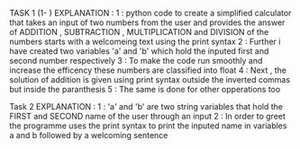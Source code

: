 TASK 1 (1- )
EXPLANATION :
1 : python code to create a simplified calculator that takes an input of two numbers from the user and provides the answer of       ADDITION , SUBTRACTION , MULTIPLICATION and DIVISION of the numbers starts with a welcomeing text using the print syntax
2 : Further i have created two variables 'a' and 'b' which hold the inputed first and second number respectively
3 : To make the code run smoothly and increase the efficency these numbers are classified into float
4 : Next , the solution of addition is given using print syntax outside the inverted commas but inside the paranthesis
5 : The same is done for other opperations too

Task 2 
EXPLANATION : 
1 : 'a' and 'b' are two string variables that hold the FIRST and SECOND name of the user through an input
2 : In order to greet the programme uses the print syntax to print the inputed name in variables a and b followed by a welcoming sentence
